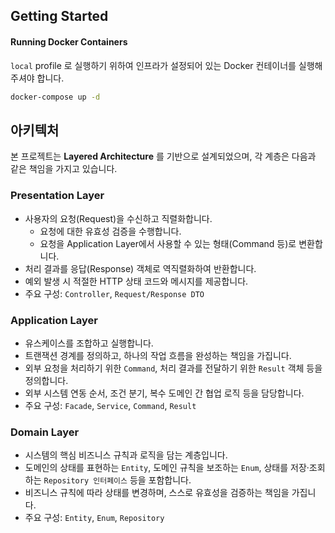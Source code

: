 ## Getting Started

#### Running Docker Containers

`local` profile 로 실행하기 위하여 인프라가 설정되어 있는 Docker 컨테이너를 실행해주셔야 합니다.

```bash
docker-compose up -d
```

## 아키텍처
본 프로젝트는 **Layered Architecture** 를 기반으로 설계되었으며, 각 계층은 다음과 같은 책임을 가지고 있습니다.

### Presentation Layer
- 사용자의 요청(Request)을 수신하고 직렬화합니다.
    - 요청에 대한 유효성 검증을 수행합니다.
    - 요청을 Application Layer에서 사용할 수 있는 형태(Command 등)로 변환합니다.
- 처리 결과를 응답(Response) 객체로 역직렬화하여 반환합니다.
- 예외 발생 시 적절한 HTTP 상태 코드와 메시지를 제공합니다.
- 주요 구성: `Controller`, `Request/Response DTO`

### Application Layer
- 유스케이스를 조합하고 실행합니다.
- 트랜잭션 경계를 정의하고, 하나의 작업 흐름을 완성하는 책임을 가집니다.
- 외부 요청을 처리하기 위한 `Command`, 처리 결과를 전달하기 위한 `Result` 객체 등을 정의합니다.
- 외부 시스템 연동 순서, 조건 분기, 복수 도메인 간 협업 로직 등을 담당합니다.
- 주요 구성: `Facade`, `Service`, `Command`, `Result`

### Domain Layer
- 시스템의 핵심 비즈니스 규칙과 로직을 담는 계층입니다.
- 도메인의 상태를 표현하는 `Entity`, 도메인 규칙을 보조하는 `Enum`, 상태를 저장·조회하는 `Repository 인터페이스` 등을 포함합니다.
- 비즈니스 규칙에 따라 상태를 변경하며, 스스로 유효성을 검증하는 책임을 가집니다.
- 주요 구성: `Entity`, `Enum`, `Repository`
